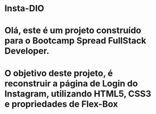 # Insta-DIO

# Olá, este é um projeto construído para o Bootcamp Spread FullStack Developer.

# O objetivo deste projeto, é reconstruir a página de Login do Instagram, utilizando HTML5, CSS3 e propriedades de Flex-Box